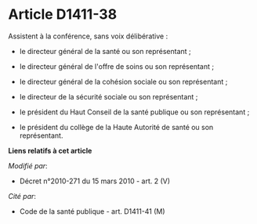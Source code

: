 # Article D1411-38

Assistent à la conférence, sans voix délibérative :

- le directeur général de la santé ou son représentant ;

- le           directeur général de l'offre de soins  ou son représentant ;

- le directeur général de la cohésion sociale ou son représentant ;

- le directeur de la sécurité sociale ou son représentant ;

- le président du Haut Conseil de la santé publique ou son représentant ;

- le président du collège de la Haute Autorité de santé ou son représentant.

**Liens relatifs à cet article**

_Modifié par_:

  - Décret n°2010-271 du 15 mars 2010 - art. 2 (V)

_Cité par_:

  - Code de la santé publique - art. D1411-41 (M)
